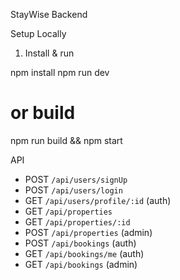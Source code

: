 StayWise Backend

Setup Locally

1. Install & run

npm install
npm run dev
# or build
npm run build && npm start

API
- POST `/api/users/signUp`
- POST `/api/users/login`
- GET `/api/users/profile/:id` (auth)
- GET `/api/properties`
- GET `/api/properties/:id`
- POST `/api/properties` (admin)
- POST `/api/bookings` (auth)
- GET `/api/bookings/me` (auth)
- GET `/api/bookings` (admin)

